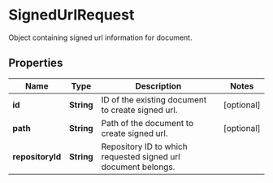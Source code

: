 

# SignedUrlRequest

Object containing signed url information for document.

## Properties

| Name | Type | Description | Notes |
|------------ | ------------- | ------------- | -------------|
|**id** | **String** | ID of the existing document to create signed url. |  [optional] |
|**path** | **String** | Path of the document to create signed url. |  [optional] |
|**repositoryId** | **String** | Repository ID to which requested signed url document belongs. |  |



